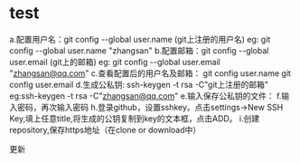 # test
a.配置用户名：git config --global user.name (git上注册的用户名) eg: git config --global user.name "zhangsan"
b.配置邮箱：git config --global user.email (git上的邮箱) eg: git config --global user.email "zhangsan@qq.com"
c.查看配置后的用户名及邮箱： git config user.name    git config user.email
d.生成公私钥: ssh-keygen -t rsa -C"git上注册的邮箱" eg:ssh-keygen -t rsa -C"zhangsan@qq.com"
e.输入保存公私钥的文件：
f.输入密码，再次输入密码
h.登录github，设置sshkey。点击settings->New SSH Key,填上任意title,将生成的公钥复制到key的文本框，点击ADD。
i.创建repository,保存https地址（在clone or download中）

更新